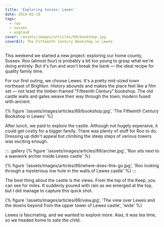 ```yaml
---
title: 'Exploring Sussex: Lewes'
date: 2019-02-10
tags:
  - roo
  - sussex
  - england
cover: /assets/images/articles/69/bookshop.jpg
coverAlt: The Fifteenth Century Bookshop in Lewes
---
```

This weekend we started a new project: exploring our home county, Sussex. Roo (almost four) is probably a bit too young to grasp what we're doing entirely. But it's fun and won't break the bank — the ideal recipe for quality family time. 

For our first outing, we choose Lewes. It's a pretty mid-sized town northeast of Brighton. History abounds and makes the place feel like a film set — not least the timber-framed "Fifteenth Century" bookshop. The old castle walls and gates weave their way through the town; modern fused with ancient. 

{% figure '/assets/images/articles/69/bookshop.jpg', 'The Fifteenth Century Bookshop in Lewes' %}

After lunch, we paid to explore the castle. Although not hugely expensive, it could get costly for a bigger family. There was plenty of stuff for Roo to do. Dressing up didn't appeal but climbing the steep steps of various towers was exciting enough. 

::: .gallery
{% figure '/assets/images/articles/69/archer.jpg', 'Roo sits next to a waxwork archer inside Lewes castle' %}

{% figure '/assets/images/articles/69/where-does-this-go.jpg', 'Roo looking through a mysterious low hole in the walls of Lewes castle' %}
:::

The best thing about the castle is the views. From the top of the Keep, you can see for miles. It suddenly poured with rain as we emerged at the top, but I did manage to capture this quick shot.

{% figure '/assets/images/articles/69/view.jpg', 'The view over Lewes and the downs beyond from the upper tower of Lewes castle', 'wide' %}

Lewes is fascinating, and we wanted to explore more. Alas, it was tea time, so we headed home to sate the child.